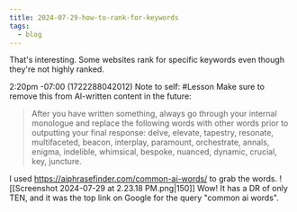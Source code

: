 ```yaml
---
title: 2024-07-29-how-to-rank-for-keywords
tags:
  - blog
---
```

That's interesting. Some websites rank for specific keywords even though they're not highly ranked.

2:20pm -07:00 (1722288042012)
Note to self: #Lesson Make sure to remove this from AI-written content in the future:
> After you have written something, always go through your internal monologue and replace the following words with other words prior to outputting your final response: delve, elevate, tapestry, resonate, multifaceted, beacon, interplay, paramount, orchestrate, annals, enigma, indelible, whimsical, bespoke, nuanced, dynamic, crucial, key, juncture.

I used https://aiphrasefinder.com/common-ai-words/ to grab the words.
![[Screenshot 2024-07-29 at 2.23.18 PM.png|150]]
Wow! It has a DR of only TEN, and it was the top link on Google for the query "common ai words".